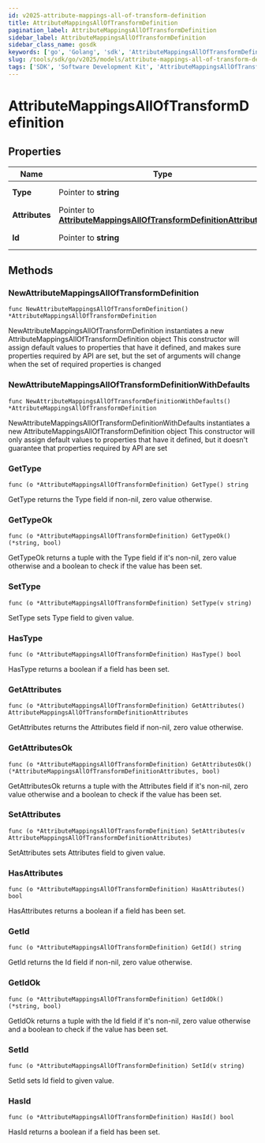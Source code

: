 ```yaml
---
id: v2025-attribute-mappings-all-of-transform-definition
title: AttributeMappingsAllOfTransformDefinition
pagination_label: AttributeMappingsAllOfTransformDefinition
sidebar_label: AttributeMappingsAllOfTransformDefinition
sidebar_class_name: gosdk
keywords: ['go', 'Golang', 'sdk', 'AttributeMappingsAllOfTransformDefinition', 'V2025AttributeMappingsAllOfTransformDefinition'] 
slug: /tools/sdk/go/v2025/models/attribute-mappings-all-of-transform-definition
tags: ['SDK', 'Software Development Kit', 'AttributeMappingsAllOfTransformDefinition', 'V2025AttributeMappingsAllOfTransformDefinition']
---
```


# AttributeMappingsAllOfTransformDefinition

## Properties

Name | Type | Description | Notes
------------ | ------------- | ------------- | -------------
**Type** | Pointer to **string** | The type of transform | [optional] 
**Attributes** | Pointer to [**AttributeMappingsAllOfTransformDefinitionAttributes**](attribute-mappings-all-of-transform-definition-attributes) |  | [optional] 
**Id** | Pointer to **string** | Transform Operation | [optional] 

## Methods

### NewAttributeMappingsAllOfTransformDefinition

`func NewAttributeMappingsAllOfTransformDefinition() *AttributeMappingsAllOfTransformDefinition`

NewAttributeMappingsAllOfTransformDefinition instantiates a new AttributeMappingsAllOfTransformDefinition object
This constructor will assign default values to properties that have it defined,
and makes sure properties required by API are set, but the set of arguments
will change when the set of required properties is changed

### NewAttributeMappingsAllOfTransformDefinitionWithDefaults

`func NewAttributeMappingsAllOfTransformDefinitionWithDefaults() *AttributeMappingsAllOfTransformDefinition`

NewAttributeMappingsAllOfTransformDefinitionWithDefaults instantiates a new AttributeMappingsAllOfTransformDefinition object
This constructor will only assign default values to properties that have it defined,
but it doesn't guarantee that properties required by API are set

### GetType

`func (o *AttributeMappingsAllOfTransformDefinition) GetType() string`

GetType returns the Type field if non-nil, zero value otherwise.

### GetTypeOk

`func (o *AttributeMappingsAllOfTransformDefinition) GetTypeOk() (*string, bool)`

GetTypeOk returns a tuple with the Type field if it's non-nil, zero value otherwise
and a boolean to check if the value has been set.

### SetType

`func (o *AttributeMappingsAllOfTransformDefinition) SetType(v string)`

SetType sets Type field to given value.

### HasType

`func (o *AttributeMappingsAllOfTransformDefinition) HasType() bool`

HasType returns a boolean if a field has been set.

### GetAttributes

`func (o *AttributeMappingsAllOfTransformDefinition) GetAttributes() AttributeMappingsAllOfTransformDefinitionAttributes`

GetAttributes returns the Attributes field if non-nil, zero value otherwise.

### GetAttributesOk

`func (o *AttributeMappingsAllOfTransformDefinition) GetAttributesOk() (*AttributeMappingsAllOfTransformDefinitionAttributes, bool)`

GetAttributesOk returns a tuple with the Attributes field if it's non-nil, zero value otherwise
and a boolean to check if the value has been set.

### SetAttributes

`func (o *AttributeMappingsAllOfTransformDefinition) SetAttributes(v AttributeMappingsAllOfTransformDefinitionAttributes)`

SetAttributes sets Attributes field to given value.

### HasAttributes

`func (o *AttributeMappingsAllOfTransformDefinition) HasAttributes() bool`

HasAttributes returns a boolean if a field has been set.

### GetId

`func (o *AttributeMappingsAllOfTransformDefinition) GetId() string`

GetId returns the Id field if non-nil, zero value otherwise.

### GetIdOk

`func (o *AttributeMappingsAllOfTransformDefinition) GetIdOk() (*string, bool)`

GetIdOk returns a tuple with the Id field if it's non-nil, zero value otherwise
and a boolean to check if the value has been set.

### SetId

`func (o *AttributeMappingsAllOfTransformDefinition) SetId(v string)`

SetId sets Id field to given value.

### HasId

`func (o *AttributeMappingsAllOfTransformDefinition) HasId() bool`

HasId returns a boolean if a field has been set.


